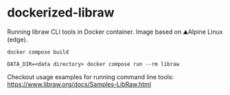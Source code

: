 # dockerized-libraw

Running libraw CLI tools in Docker container. Image based on ⛰️Alpine Linux (edge).

```shell
docker compose build
```

```shell
DATA_DIR=<data directory> docker compose run --rm libraw
```

Checkout usage examples for running command line tools:
https://www.libraw.org/docs/Samples-LibRaw.html
